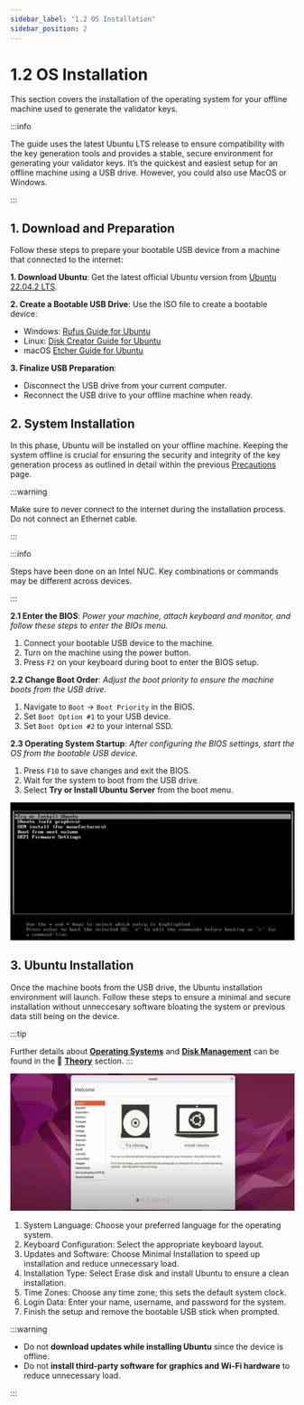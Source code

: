 ```yaml
---
sidebar_label: "1.2 OS Installation"
sidebar_position: 2
---
```


# 1.2 OS Installation

This section covers the installation of the operating system for your offline machine used to generate the validator keys.

:::info

The guide uses the latest Ubuntu LTS release to ensure compatibility with the key generation tools and provides a stable, secure environment for generating your validator keys. It’s the quickest and easiest setup for an offline machine using a USB drive. However, you could also use MacOS or Windows.

:::

## 1. Download and Preparation

Follow these steps to prepare your bootable USB device from a machine that connected to the internet:

**1. Download Ubuntu**: Get the latest official Ubuntu version from [Ubuntu 22.04.2 LTS](https://ubuntu.com/download/desktop).

**2. Create a Bootable USB Drive**: Use the ISO file to create a bootable device:

- Windows: [Rufus Guide for Ubuntu](https://ubuntu.com/tutorials/create-a-usb-stick-on-windows#1-overview)
- Linux: [Disk Creator Guide for Ubuntu](https://ubuntu.com/tutorials/create-a-usb-stick-on-ubuntu#1-overview)
- macOS [Etcher Guide for Ubuntu](https://ubuntu.com/tutorials/create-a-usb-stick-on-macos#1-overview)

**3. Finalize USB Preparation**:

- Disconnect the USB drive from your current computer.
- Reconnect the USB drive to your offline machine when ready.

## 2. System Installation

In this phase, Ubuntu will be installed on your offline machine. Keeping the system offline is crucial for ensuring the security and integrity of the key generation process as outlined in detail within the previous [Precautions](./precautions.md) page.

:::warning

Make sure to never connect to the internet during the installation process. Do not connect an Ethernet cable.

:::

:::info

Steps have been done on an Intel NUC. Key combinations or commands may be different across devices.

:::

**2.1 Enter the BIOS**: _Power your machine, attach keyboard and monitor, and follow these steps to enter the BIOs menu._

1. Connect your bootable USB device to the machine.
2. Turn on the machine using the power button.
3. Press `F2` on your keyboard during boot to enter the BIOS setup.

**2.2 Change Boot Order**: _Adjust the boot priority to ensure the machine boots from the USB drive._

1. Navigate to `Boot` -> `Boot Priority` in the BIOS.
2. Set `Boot Option #1` to your USB device.
3. Set `Boot Option #2` to your internal SSD.

**2.3 Operating System Startup**: _After configuring the BIOS settings, start the OS from the bootable USB device._

1. Press `F10` to save changes and exit the BIOS.
2. Wait for the system to boot from the USB drive.
3. Select **Try or Install Ubuntu Server** from the boot menu.

![Try or Install Ubuntu Server](/img/guides/validator-setup/validator_install_1.png)

## 3. Ubuntu Installation

Once the machine boots from the USB drive, the Ubuntu installation environment will launch. Follow these steps to ensure a minimal and secure installation without unneccesary software bloating the system or previous data still being on the device.

:::tip

Further details about [**Operating Systems**](/docs/theory/node-operation/operation-systems.md) and [**Disk Management**](/docs/theory/node-operation/disk-management.md)
can be found in the 🧠 [**Theory**](/docs/theory/preparations/node-specifications.md) section.
:::

![Initial Setup Screen](/img/guides/validator-setup/validator_install_2.png)

1. System Language: Choose your preferred language for the operating system.
2. Keyboard Configuration: Select the appropriate keyboard layout.
3. Updates and Software: Choose Minimal Installation to speed up installation and reduce unnecessary load.
4. Installation Type: Select Erase disk and install Ubuntu to ensure a clean installation.
5. Time Zones: Choose any time zone; this sets the default system clock.
6. Login Data: Enter your name, username, and password for the system.
7. Finish the setup and remove the bootable USB stick when prompted.

:::warning

- Do not **download updates while installing Ubuntu** since the device is offline.
- Do not **install third-party software for graphics and Wi-Fi hardware** to reduce unnecessary load.

:::
